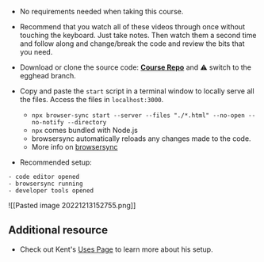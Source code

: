 -   No requirements needed when taking this course.
-   Recommend that you watch all of these videos through once without touching the keyboard. Just take notes. Then watch them a second time and follow along and change/break the code and review the bits that you need.
-   Download or clone the source code: [**Course Repo**](https://github.com/kentcdodds/beginners-guide-to-react/tree/egghead) and ⚠️ switch to the egghead branch.

-   Copy and paste the `start` script in a terminal window to locally serve all the files. Access the files in `localhost:3000`.
    
    -   `npx browser-sync start --server --files "./*.html" --no-open --no-notify --directory`
    -   `npx` comes bundled with Node.js
    -   browsersync automatically reloads any changes made to the code.
    -   More info on [browsersync](https://github.com/wesbos/browser-sync-remote-example)
-   Recommended setup:

```
- code editor opened
- browsersync running
- developer tools opened
```

![[Pasted image 20221213152755.png]]

## Additional resource

-   Check out Kent's [Uses Page](https://kentcdodds.com/uses/) to learn more about his setup.